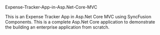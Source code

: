 Expense-Tracker-App-in-Asp.Net-Core-MVC



This is an Expense Tracker App in Asp.Net Core MVC using SyncFusion Components. This is a complete Asp.Net Core application to demonstrate the building an enterprise application from scratch.
